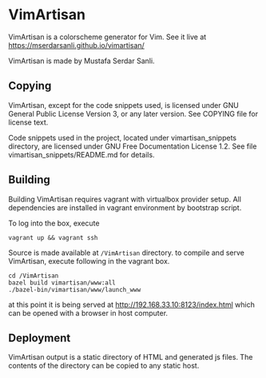 # VimArtisan

VimArtisan is a colorscheme generator for Vim. See it live at
https://mserdarsanli.github.io/vimartisan/

VimArtisan is made by Mustafa Serdar Sanli.

## Copying

VimArtisan, except for the code snippets used, is licensed under
GNU General Public License Version 3, or any later version.
See COPYING file for license text.

Code snippets used in the project, located under vimartisan_snippets
directory, are licensed under GNU Free Documentation License 1.2.
See file vimartisan_snippets/README.md for details.

## Building

Building VimArtisan requires vagrant with virtualbox provider setup.
All dependencies are installed in vagrant environment by bootstrap script.

To log into the box, execute

    vagrant up && vagrant ssh

Source is made available at `/VimArtisan` directory. to compile and serve
VimArtisan, execute following in the vagrant box.

    cd /VimArtisan
    bazel build vimartisan/www:all
    ./bazel-bin/vimartisan/www/launch_www

at this point it is being served at http://192.168.33.10:8123/index.html which
can be opened with a browser in host computer.

## Deployment

VimArtisan output is a static directory of HTML and generated js files.
The contents of the directory can be copied to any static host.
